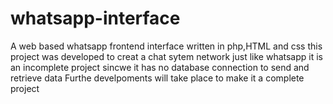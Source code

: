 # whatsapp-interface
A web based whatsapp frontend interface written in php,HTML and css
this project was developed to creat a chat sytem network just like whatsapp
it is an incomplete project sincwe it has no database connection to send and retrieve data 
Furthe develpoments will take place to make it a complete project 

